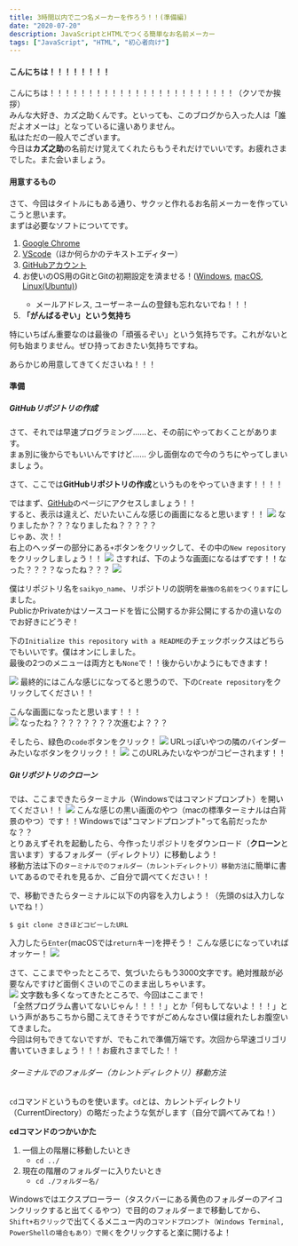```yaml
---
title: 3時間以内で二つ名メーカーを作ろう！！(準備編)
date: "2020-07-20"
description: JavaScriptとHTMLでつくる簡単なお名前メーカー
tags: ["JavaScript", "HTML", "初心者向け"]
---
```



#### こんにちは！！！！！！！！
こんにちは！！！！！！！！！！！！！！！！！！！！！！！！（クソでか挨拶）  
みんな大好き、カズ之助くんです。といっても、このブログから入った人は「誰だよオメーは」となっているに違いありません。  
私はただの一般人でございます。  
今日は**カズ之助**の名前だけ覚えてくれたらもうそれだけでいいです。お疲れさまでした。また会いましょう。

#### 用意するもの
さて、今回はタイトルにもある通り、サクッと作れるお名前メーカーを作っていこうと思います。  
まずは必要なソフトについてです。  
<div class="list">
    <ol>
        <li><a href="https://www.google.com/intl/ja_jp/chrome/" target="_brank">Google Chrome</a></li>
        <li><a href="https://code.visualstudio.com/download" target="_brank">VScode</a>（ほか<a class="brankLink" href="https://www.kaoriya.net/software/vim/" target="_brank" style="text-decoration: none;">何らかのテキストエディター</a>）</li>
        <li><a href="https://github.com/join?ref_cta=Sign+up&ref_loc=header+logged+out&ref_page=%2F&source=header-home" target="_brank">GitHubアカウント</a></li>
        <li>お使いのOS用のGitとGitの初期設定を済ませる！(<a href="https://eng-entrance.com/git-install" target="_brank">Windows</a>, <a href="http://mtntmyk.hatenablog.com/entry/2018/01/28/115234" target="_brank">macOS</a>, <a href="https://linux.keicode.com/prog/git-install.php" target="_brank">Linux(Ubuntu)</a>)</li>
        <div class="list">
            <ul>
                <li class="ul">メールアドレス, ユーザーネームの登録も忘れないでね！！！</li>
            </ul>
        </div>
        <li><strong>「がんばるぞい」という気持ち</strong></li>
    </ol>
</div>
特にいちばん重要なのは最後の「頑張るぞい」という気持ちです。これがないと何も始まりません。ぜひ持っておきたい気持ちですね。

あらかじめ用意してきてくださいね！！！

#### 準備

##### GitHubリポジトリの作成
さて、それでは早速プログラミング……と、その前にやっておくことがあります。  
まぁ別に後からでもいいんですけど…… 少し面倒なので今のうちにやってしまいましょう。

さて、ここでは**GitHubリポジトリの作成**というものをやっていきます！！！！

ではまず、[GitHub](https://github.com)のページにアクセスしましょう！！  
すると、表示は違えど、だいたいこんな感じの画面になると思います！！
![](2020-07-18-15-03-57.png)
なりましたか？？？なりましたね？？？？？  
じゃあ、次！！  
右上のヘッダーの部分にある`+`ボタンをクリックして、その中の`New repository`をクリックしましょう！！
![](2020-07-18-15-07-11.png)
さすれば、下のような画面になるはずです！！なった？？？？なったね？？？
![](2020-07-18-15-08-35.png)

僕はリポジトリ名を`saikyo_name`、リポジトリの説明を`最強の名前をつくります`にしました。  
PublicかPrivateかはソースコードを皆に公開するか非公開にするかの違いなのでお好きにどうぞ！

下の`Initialize this repository with a README`のチェックボックスはどちらでもいいです。僕はオンにしました。  
最後の2つのメニューは両方とも`None`で！！後からいかようにもできます！  

![](2020-07-18-20-34-56.png)
最終的にはこんな感じになってると思うので、下の`Create repository`をクリックしてください！！

こんな画面になったと思います！！！  
![](2020-07-20-15-59-52.png)
なったね？？？？？？？？次進むよ？？？

そしたら、<span class="green-text">緑色</span>の`code`ボタンをクリック！
![](2020-07-20-16-53-43.png)
URLっぽいやつの隣のバインダーみたいなボタンをクリック！！
![](2020-07-20-18-20-21.png)
このURLみたいなやつがコピーされます！！

##### Gitリポジトリのクローン
では、ここまできたらターミナル（Windowsではコマンドプロンプト）を開いてください！！
![](2020-07-20-18-23-53.png)
こんな感じの黒い画面のやつ（macの標準ターミナルは白背景のやつ）です！！Windowsでは"コマンドプロンプト"って名前だったかな？？  
とりあえずそれを起動したら、今作ったリポジトリをダウンロード（**クローン**と言います）するフォルダー（ディレクトリ）に移動しよう！  
移動方法は下の`ターミナルでのフォルダー（カレントディレクトリ）移動方法`に簡単に書いてあるのでそれを見るか、ご自分で調べてください！！

で、移動できたらターミナルに以下の内容を入力しよう！（先頭の`$`は入力しないでね！）  
```shell
$ git clone さきほどコピーしたURL
```
入力したら`Enter`(macOSでは`return`キー)を押そう！
こんな感じになっていればオッケー！
![](2020-07-20-18-52-55.png)

さて、ここまでやったところで、気づいたらもう3000文字です。絶対推敲が必要なんですけど面倒くさいのでこのまま出しちゃいます。  
![](2020-07-20-18-55-01.png)
文字数も多くなってきたところで、今回はここまで！  
「全然プログラム書いてないじゃん！！！！」とか「何もしてないよ！！！」という声があちこちから聞こえてきそうですがごめんなさい僕は疲れたしお腹空いてきました。  
今回は何もできてないですが、でもこれで準備万端です。次回から早速ゴリゴリ書いていきましょう！！！お疲れさまでした！！

###### ターミナルでのフォルダー（カレントディレクトリ）移動方法
`cd`コマンドというものを使います。`cd`とは、カレントディレクトリ（CurrentDirectory）の略だったような気がします（自分で調べてみてね！）

**cdコマンドのつかいかた**
1. 一個上の階層に移動したいとき
   - `cd ../`
2. 現在の階層のフォルダーに入りたいとき
   - `cd ./フォルダー名/`

Windowsではエクスプローラー（タスクバーにある黄色のフォルダーのアイコンクリックすると出てくるやつ）で目的のフォルダーまで移動してから、`Shift+右クリック`で出てくるメニュー内の`コマンドプロンプト（Windows Terminal, PowerShellの場合もあり）で開く`をクリックすると楽に開けるよ！

